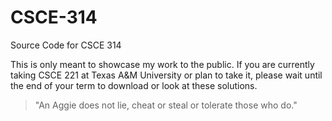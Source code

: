 # CSCE-314
Source Code for CSCE 314

This is only meant to showcase my work to the public. If you are currently taking CSCE 221 at Texas A&M University or plan to take it, please wait until the end of your term to download or look at these solutions.

> "An Aggie does not lie, cheat or steal or tolerate those who do."